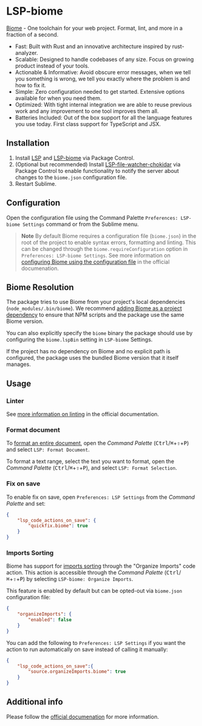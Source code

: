 # LSP-biome

[Biome](https://biomejs.dev/) - One toolchain for your web project. Format, lint, and more in a fraction of a second.

- Fast: Built with Rust and an innovative architecture inspired by rust-analyzer.
- Scalable: Designed to handle codebases of any size. Focus on growing product instead of your tools.
- Actionable & Informative: Avoid obscure error messages, when we tell you something is wrong, we tell you exactly where the problem is and how to fix it.
- Simple: Zero configuration needed to get started. Extensive options available for when you need them.
- Optimized: With tight internal integration we are able to reuse previous work and any improvement to one tool improves them all.
- Batteries Included: Out of the box support for all the language features you use today. First class support for TypeScript and JSX.

## Installation

1. Install [LSP](https://packagecontrol.io/packages/LSP) and [LSP-biome](https://packagecontrol.io/packages/LSP-biome) via Package Control.
2. (Optional but recommended) Install [LSP-file-watcher-chokidar](https://github.com/sublimelsp/LSP-file-watcher-chokidar) via Package Control to enable functionality to notify the server about changes to the `biome.json` configuration file.
3. Restart Sublime.

## Configuration

Open the configuration file using the Command Palette `Preferences: LSP-biome Settings` command or from the Sublime menu.

> **Note**
> By default Biome requires a configuration file (`biome.json`) in the root of the project to enable syntax errors, formatting and linting. This can be changed through the `biome.requireConfiguration` option in `Preferences: LSP-biome Settings`. See more information on [configuring Biome using the configuration file](https://biomejs.dev/guides/how-biome-works/) in the official documenation.

## Biome Resolution

The package tries to use Biome from your project's local dependencies (`node_modules/.bin/biome`). We recommend [adding Biome as a project dependency](https://biomejs.dev/guides/getting-started/) to ensure that NPM scripts and the package use the same Biome version.

You can also explicitly specify the `biome` binary the package should use by configuring the `biome.lspBin` setting in `LSP-biome` Settings.

If the project has no dependency on Biome and no explicit path is configured, the package uses the bundled Biome version that it itself manages.

## Usage

### Linter

See [more information on linting](https://biomejs.dev/linter/) in the official documentation.

### Format document

To [format an entire document](https://biomejs.dev/formatter/), open the _Command Palette_ (<kbd>Ctrl</kbd>/<kbd title="Cmd">⌘</kbd>+<kbd title="Shift">⇧</kbd>+<kbd>P</kbd>) and select `LSP: Format Document`.

To format a text range, select the text you want to format, open the _Command Palette_ (<kbd>Ctrl</kbd>/<kbd title="Cmd">⌘</kbd>+<kbd title="Shift">⇧</kbd>+<kbd>P</kbd>), and select `LSP: Format Selection`.

### Fix on save

To enable fix on save, open `Preferences: LSP Settings` from the _Command Palette_ and set:

```json
{
    "lsp_code_actions_on_save": {
        "quickfix.biome": true
    }
}
```

### Imports Sorting

Biome has support for [imports sorting](https://biomejs.dev/analyzer/#imports-sorting) through the "Organize Imports" code action. This action is accessible through the _Command Palette_ (<kbd>Ctrl</kbd>/<kbd title="Cmd">⌘</kbd>+<kbd title="Shift">⇧</kbd>+<kbd>P</kbd>) by selecting `LSP-biome: Organize Imports`.

This feature is enabled by default but can be opted-out via `biome.json` configuration file:

```json
{
    "organizeImports": {
        "enabled": false
    }
}
```

You can add the following to `Preferences: LSP Settings` if you want the action to run automatically on save instead of calling it manually:

```json
{
    "lsp_code_actions_on_save":{
        "source.organizeImports.biome": true
    }
}
```

## Additional info

Please follow the [official documenation](https://biomejs.dev/) for more information.
